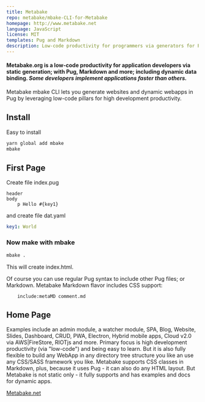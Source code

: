 ```yaml
---
title: Metabake
repo: metabake/mbake-CLI-for-Metabake
homepage: http://www.metabake.net
language: JavaScript
license: MIT
templates: Pug and Markdown
description: Low-code productivity for programmers via generators for Pug, Markdown and much more; including dynamic data binding.
---
```



#### Metabake.org is a low-code productivity for application developers via static generation; with Pug, Markdown and more; including dynamic data binding. *Some developers implement applications faster than others.*


Metabake mbake CLI lets you generate websites and dynamic webapps in Pug by leveraging low-code pillars for high development productivity.

## Install

Easy to install

```sh
yarn global add mbake
mbake
```

## First Page

Create file index.pug
```pug
header
body
    p Hello #{key1}
```
and create file dat.yaml
```yaml
key1: World
```

### Now make with mbake

```sh
mbake .
```

This will create index.html. 

Of course you can use regular Pug syntax to include other Pug files; or Markdown. Metabake Markdown flavor includes CSS support:
```pug
    include:metaMD comment.md
```

## Home Page

Examples include an admin module, a watcher module, SPA, Blog, Website, Slides, Dashboard, CRUD, PWA, Electron, Hybrid mobile apps, Cloud v2.0 via AWS|FireStore, RIOTjs and more. 
Primary focus is high development productivity (via "low-code") and being easy to learn. But it is also fully flexible to build any WebApp in any directory tree structure you like an use any CSS/SASS framework you like.
Metabake supports CSS classes in Markdown, plus, because it uses Pug - it can also do any HTML layout. But Metabake is not static only - it fully supports and has examples and docs for dynamic apps.

[Metabake.net](http://www.metabake.net)
